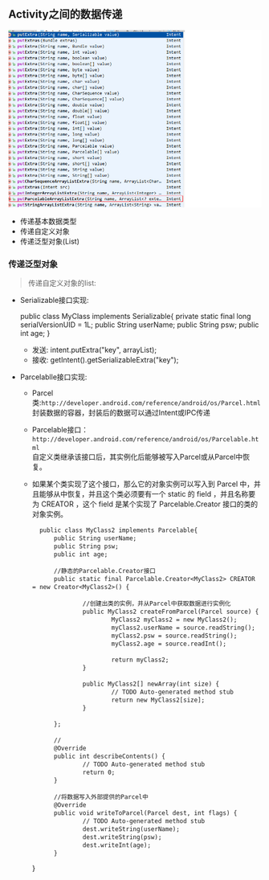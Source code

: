 ## Activity之间的数据传递
![](img/extras.png)

* 传递基本数据类型
* 传递自定义对象
* 传递泛型对象(List)
	
### 传递泛型对象
> 传递自定义对象的list:
* Serializable接口实现:

	public class MyClass implements Serializable{
        private static final long serialVersionUID = 1L;
        public String userName;
        public String psw;
        public int age;
	}
	
	* 发送: intent.putExtra("key", arrayList);  
	* 接收: getIntent().getSerializableExtra("key"); 
	
* Parcelablle接口实现:
	* Parcel类:`http://developer.android.com/reference/android/os/Parcel.html` <br>封装数据的容器，封装后的数据可以通过Intent或IPC传递 <br>	 
	* Parcelable接口：`http://developer.android.com/reference/android/os/Parcelable.html` <br>自定义类继承该接口后，其实例化后能够被写入Parcel或从Parcel中恢复。 <br>	 
	* 如果某个类实现了这个接口，那么它的对象实例可以写入到 Parcel 中，并且能够从中恢复，并且这个类必须要有一个 static 的 field ，并且名称要为 CREATOR ，这个 field 是某个实现了 Parcelable.Creator 接口的类的对象实例。
	
			public class MyClass2 implements Parcelable{
		        public String userName;
		        public String psw;
		        public int age;
		        
		        //静态的Parcelable.Creator接口
		        public static final Parcelable.Creator<MyClass2> CREATOR = new Creator<MyClass2>() {
		                
		                //创建出类的实例，并从Parcel中获取数据进行实例化
		                public MyClass2 createFromParcel(Parcel source) {
		                        MyClass2 myClass2 = new MyClass2();
		                        myClass2.userName = source.readString();
		                        myClass2.psw = source.readString();
		                        myClass2.age = source.readInt();
		
		                        return myClass2;
		                }
		
		                public MyClass2[] newArray(int size) {
		                        // TODO Auto-generated method stub
		                        return new MyClass2[size];
		                }
		
		        };
		        
		        //
		        @Override
		        public int describeContents() {
		                // TODO Auto-generated method stub
		                return 0;
		        }
		        
		        //将数据写入外部提供的Parcel中
		        @Override
		        public void writeToParcel(Parcel dest, int flags) {
		                // TODO Auto-generated method stub
		                dest.writeString(userName);
		                dest.writeString(psw);
		                dest.writeInt(age);
		        }
		}